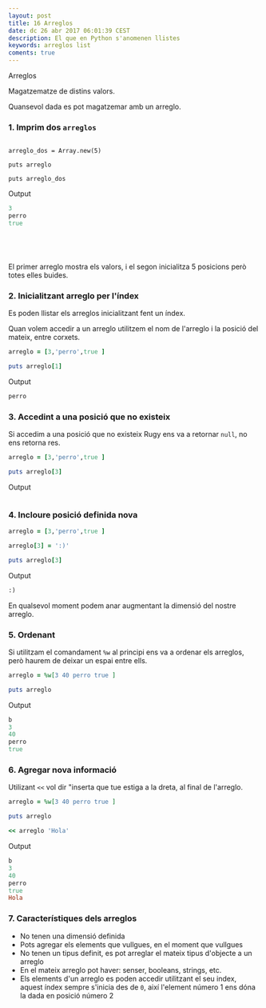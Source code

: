 ```yaml
---
layout: post
title: 16 Arreglos
date: dc 26 abr 2017 06:01:39 CEST 
description: El que en Python s'anomenen llistes
keywords: arreglos list
coments: true
---
```


Arreglos

Magatzematze de distins valors.

Quansevol dada es pot magatzemar amb un arreglo.

### 1. Imprim dos `arreglos`

```rubyarreglo = [3,'perro',true ]

arreglo_dos = Array.new(5)

puts arreglo

puts arreglo_dos
```

Output

```ruby
3
perro
true






```

El primer arreglo mostra els valors, i el segon inicialitza 5 posicions però totes elles buides.

### 2. Inicialitzant arreglo per l'índex

Es poden llistar els arreglos inicialitzant fent un índex.

Quan volem accedir a un arreglo utilitzem el nom de l'arreglo i la posició del mateix, entre corxets.

```ruby
arreglo = [3,'perro',true ]

puts arreglo[1]
```

Output

```ruby
perro
```

### 3. Accedint a una posició que no existeix

Si accedim a una posició que no existeix Rugy ens va a retornar `null`, no ens retorna res.

```ruby
arreglo = [3,'perro',true ]

puts arreglo[3]
```

Output

```ruby

```

### 4. Incloure posició definida nova

```ruby
arreglo = [3,'perro',true ]

arreglo[3] = ':)'

puts arreglo[3]
```

Output

```ruby
:)
```

En qualsevol moment podem anar augmentant la dimensió del nostre arreglo.

### 5. Ordenant

Si utilitzam el comandament `%w` al principi ens va a ordenar els arreglos, però haurem de deixar un espai entre ells.

```ruby
arreglo = %w[3 40 perro true ]

puts arreglo
```

Output

```ruby
b 
3
40
perro
true
```

### 6. Agregar nova informació

Utilizant `<<` vol dir "inserta que tue estiga a la dreta, al final de l'arreglo.

```ruby
arreglo = %w[3 40 perro true ]

puts arreglo

<< arreglo 'Hola'
```

Output

```ruby
b 
3
40
perro
true
Hola
```

### 7. Característiques dels arreglos

- No tenen una dimensió definida
- Pots agregar els elements que vullgues, en el moment que vullgues
- No tenen un tipus definit, es pot arreglar el mateix tipus d'objecte a un arreglo
- En el mateix arreglo pot haver: senser, booleans, strings, etc.
- Els elements d'un arreglo es poden accedir utilitzant el seu index, aquest índex sempre s'inicia des de `0`, així l'element número 1 ens dóna la dada en posició número 2

